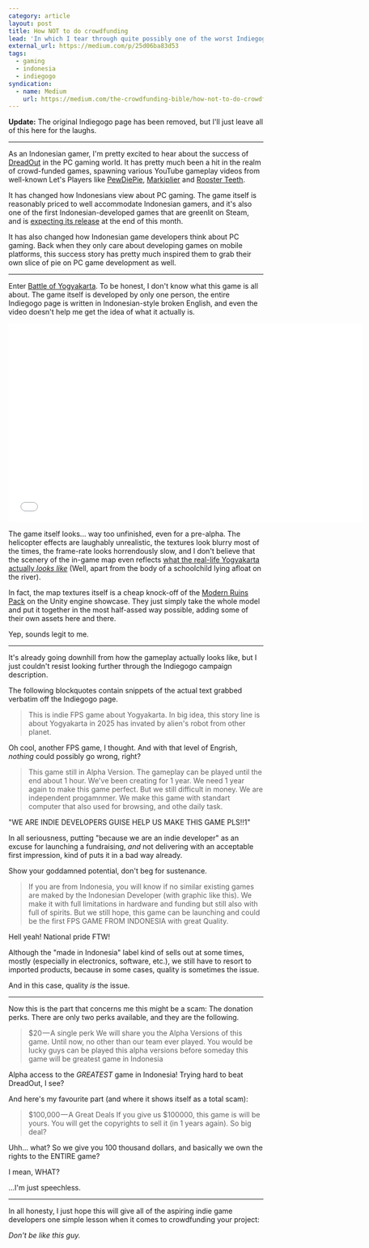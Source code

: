 ```yaml
---
category: article
layout: post
title: How NOT to do crowdfunding
lead: 'In which I tear through quite possibly one of the worst Indiegogo projects ever made.'
external_url: https://medium.com/p/25d06ba83d53
tags:
  - gaming
  - indonesia
  - indiegogo
syndication:
  - name: Medium
    url: https://medium.com/the-crowdfunding-bible/how-not-to-do-crowdfunding-25d06ba83d53
---
```


**Update:** The original Indiegogo page has been removed, but I'll just leave all of this here for the laughs.

---

As an Indonesian gamer, I'm pretty excited to hear about the success of [DreadOut](http://dreadout.com/) in the PC gaming world. It has pretty much been a hit in the realm of crowd-funded games, spawning various YouTube gameplay videos from well-known Let's Players like [PewDiePie](http://www.youtube.com/watch?v=5qoTI_Uu-mU), [Markiplier](http://www.youtube.com/watch?v=G7YwcPQU-NQ) and [Rooster Teeth](http://www.youtube.com/watch?v=wbNOYnLdkMU).

It has changed how Indonesians view about PC gaming. The game itself is reasonably priced to well accommodate Indonesian gamers, and it's also one of the first Indonesian-developed games that are greenlit on Steam, and is [expecting its release](http://store.steampowered.com/app/269790/) at the end of this month.

It has also changed how Indonesian game developers think about PC gaming. Back when they only care about developing games on mobile platforms, this success story has pretty much inspired them to grab their own slice of pie on PC game development as well.

---

Enter [Battle of Yogyakarta](https://www.indiegogo.com/projects/battle-of-yogyakarta-fps-game). To be honest, I don't know what this game is all about. The game itself is developed by only one person, the entire Indiegogo page is written in Indonesian-style broken English, and even the video doesn't help me get the idea of what it actually is.

<div class="video-wrapper"><iframe width="700" height="393" src="//www.youtube.com/embed/ynqTq8vD6fs" frameborder="0" allowfullscreen></iframe></div>

The game itself looks... way too unfinished, even for a pre-alpha. The helicopter effects are laughably unrealistic, the textures look blurry most of the times, the frame-rate looks horrendously slow, and I don't believe that the scenery of the in-game map even reflects [what the real-life Yogyakarta actually _looks like_](http://wikitravel.org/en/File:Malioboro.jpg) (Well, apart from the body of a schoolchild lying afloat on the river).

In fact, the map textures itself is a cheap knock-off of the [Modern Ruins Pack](https://www.assetstore.unity3d.com/#/content/4136) on the Unity engine showcase. They just simply take the whole model and put it together in the most half-assed way possible, adding some of their own assets here and there.

Yep, sounds legit to me.

---

It's already going downhill from how the gameplay actually looks like, but I just couldn't resist looking further through the Indiegogo campaign description.

The following blockquotes contain snippets of the actual text grabbed verbatim off the Indiegogo page.

> This is indie FPS game about Yogyakarta. In big idea, this story line is about Yogyakarta in 2025 has invated by alien's robot from other planet.

Oh cool, another FPS game, I thought. And with that level of Engrish, _nothing_ could possibly go wrong, right?

> This game still in Alpha Version. The gameplay can be played until the end about 1 hour. We've been creating for 1 year. We need 1 year again to make this game perfect. But we still difficult in money.
> We are independent progamnmer. We make this game with standart computer that also used for browsing, and othe daily task.

"WE ARE INDIE DEVELOPERS GUISE HELP US MAKE THIS GAME PLS!!1"

In all seriousness, putting "because we are an indie developer" as an excuse for launching a fundraising, _and_ not delivering with an acceptable first impression, kind of puts it in a bad way already.

Show your goddamned potential, don't beg for sustenance.

> If you are from Indonesia, you will know if no similar existing games are maked by the Indonesian Developer (with graphic like this). We make it with full limitations in hardware and funding but still also with full of spirits.
> But we still hope, this game can be launching and could be the first FPS GAME FROM INDONESIA with great Quality.

Hell yeah! National pride FTW!

Although the "made in Indonesia" label kind of sells out at some times, mostly (especially in electronics, software, etc.), we still have to resort to imported products, because in some cases, quality is sometimes the issue.

And in this case, quality _is_ the issue.

---

Now this is the part that concerns me this might be a scam: The donation perks. There are only two perks available, and they are the following.

> $20 — A single perk
> We will share you the Alpha Versions of this game. Until now, no other than our team ever played. You would be lucky guys can be played this alpha versions before someday this game will be greatest game in Indonesia

Alpha access to the _GREATEST_ game in Indonesia! Trying hard to beat DreadOut, I see?

And here's my favourite part (and where it shows itself as a total scam):

> $100,000 — A Great Deals
> If you give us $100000, this game is will be yours. You will get the copyrights to sell it (in 1 years again). So big deal?

Uhh… what? So we give you 100 thousand dollars, and basically we own the rights to the ENTIRE game?

I mean, WHAT?

…I'm just speechless.

---

In all honesty, I just hope this will give all of the aspiring indie game developers one simple lesson when it comes to crowdfunding your project:

_Don't be like this guy._
